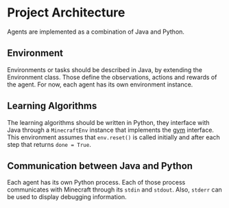 # Project Architecture

Agents are implemented as a combination of Java and Python.

## Environment

Environments or tasks should be described in Java, by extending the Environment class. Those define the observations, actions and rewards of the agent. For now, each agent has its own environment instance.

## Learning Algorithms

The learning algorithms should be written in Python, they interface with Java through a `MinecraftEnv` instance that implements the [gym](https://gym.openai.com/) interface. This environment assumes that `env.reset()` is called initially and after each step that returns `done = True`.

## Communication between Java and Python

Each agent has its own Python process. Each of those process communicates with Minecraft through its `stdin` and `stdout`. Also, `stderr` can be used to display debugging information.
